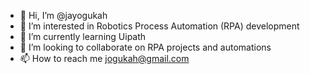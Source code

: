- 👋 Hi, I’m @jayogukah
- 👀 I’m interested in Robotics Process Automation (RPA) development
- 🌱 I’m currently learning Uipath 
- 💞️ I’m looking to collaborate on RPA projects and automations
- 📫 How to reach me jogukah@gmail.com

<!---
jayogukah/jayogukah is a ✨ special ✨ repository because its `README.md` (this file) appears on your GitHub profile.
You can click the Preview link to take a look at your changes.
--->
